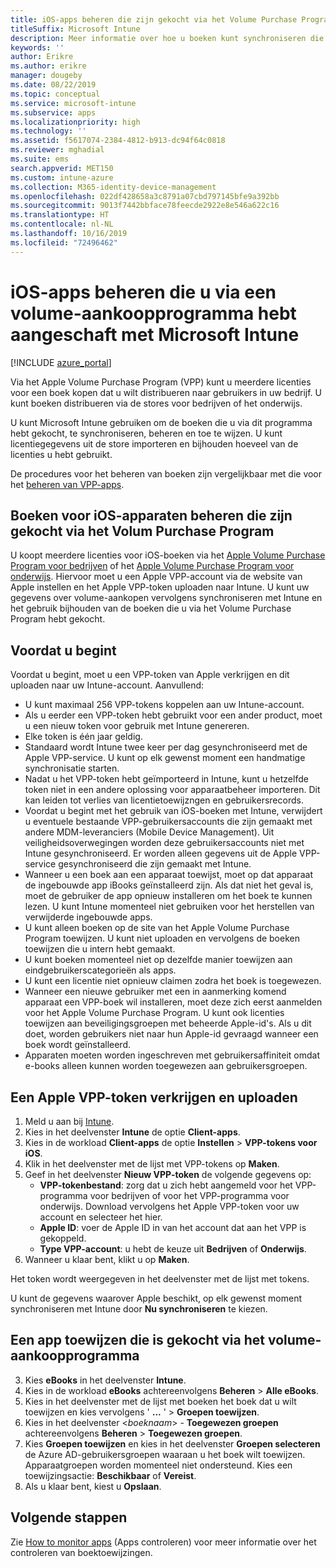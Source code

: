```yaml
---
title: iOS-apps beheren die zijn gekocht via het Volume Purchase Program
titleSuffix: Microsoft Intune
description: Meer informatie over hoe u boeken kunt synchroniseren die u via het volumeaankoopprogramma in de iOS Store hebt gekocht, hoe u deze boeken kunt beheren en hoe u het gebruik ervan kunt bijhouden.
keywords: ''
author: Erikre
ms.author: erikre
manager: dougeby
ms.date: 08/22/2019
ms.topic: conceptual
ms.service: microsoft-intune
ms.subservice: apps
ms.localizationpriority: high
ms.technology: ''
ms.assetid: f5617074-2384-4812-b913-dc94f64c0818
ms.reviewer: mghadial
ms.suite: ems
search.appverid: MET150
ms.custom: intune-azure
ms.collection: M365-identity-device-management
ms.openlocfilehash: 022df428658a3c8791a07cbd797145bfe9a392bb
ms.sourcegitcommit: 9013f7442bbface78feecde2922e8e546a622c16
ms.translationtype: HT
ms.contentlocale: nl-NL
ms.lasthandoff: 10/16/2019
ms.locfileid: "72496462"
---
```

# <a name="how-to-manage-ios-ebooks-you-purchased-through-a-volume-purchase-program-with-microsoft-intune"></a>iOS-apps beheren die u via een volume-aankoopprogramma hebt aangeschaft met Microsoft Intune


[!INCLUDE [azure_portal](../includes/azure_portal.md)]

Via het Apple Volume Purchase Program (VPP) kunt u meerdere licenties voor een boek kopen dat u wilt distribueren naar gebruikers in uw bedrijf. U kunt boeken distribueren via de stores voor bedrijven of het onderwijs.

U kunt Microsoft Intune gebruiken om de boeken die u via dit programma hebt gekocht, te synchroniseren, beheren en toe te wijzen. U kunt licentiegegevens uit de store importeren en bijhouden hoeveel van de licenties u hebt gebruikt.

De procedures voor het beheren van boeken zijn vergelijkbaar met die voor het [beheren van VPP-apps](../vpp-apps-ios.md).

## <a name="manage-volume-purchased-books-for-ios-devices"></a>Boeken voor iOS-apparaten beheren die zijn gekocht via het Volum Purchase Program
U koopt meerdere licenties voor iOS-boeken via het [Apple Volume Purchase Program voor bedrijven](https://www.apple.com/business/vpp/) of het [Apple Volume Purchase Program voor onderwijs](https://volume.itunes.apple.com/us/store). Hiervoor moet u een Apple VPP-account via de website van Apple instellen en het Apple VPP-token uploaden naar Intune.  U kunt uw gegevens over volume-aankopen vervolgens synchroniseren met Intune en het gebruik bijhouden van de boeken die u via het Volume Purchase Program hebt gekocht.

## <a name="before-you-start"></a>Voordat u begint
Voordat u begint, moet u een VPP-token van Apple verkrijgen en dit uploaden naar uw Intune-account. Aanvullend:

* U kunt maximaal 256 VPP-tokens koppelen aan uw Intune-account.
* Als u eerder een VPP-token hebt gebruikt voor een ander product, moet u een nieuw token voor gebruik met Intune genereren.
* Elke token is één jaar geldig.
* Standaard wordt Intune twee keer per dag gesynchroniseerd met de Apple VPP-service. U kunt op elk gewenst moment een handmatige synchronisatie starten.
* Nadat u het VPP-token hebt geïmporteerd in Intune, kunt u hetzelfde token niet in een andere oplossing voor apparaatbeheer importeren. Dit kan leiden tot verlies van licentietoewijzngen en gebruikersrecords.
* Voordat u begint met het gebruik van iOS-boeken met Intune, verwijdert u eventuele bestaande VPP-gebruikersaccounts die zijn gemaakt met andere MDM-leveranciers (Mobile Device Management). Uit veiligheidsoverwegingen worden deze gebruikersaccounts niet met Intune gesynchroniseerd. Er worden alleen gegevens uit de Apple VPP-service gesynchroniseerd die zijn gemaakt met Intune.
* Wanneer u een boek aan een apparaat toewijst, moet op dat apparaat de ingebouwde app iBooks geïnstalleerd zijn. Als dat niet het geval is, moet de gebruiker de app opnieuw installeren om het boek te kunnen lezen. U kunt Intune momenteel niet gebruiken voor het herstellen van verwijderde ingebouwde apps.
* U kunt alleen boeken op de site van het Apple Volume Purchase Program toewijzen. U kunt niet uploaden en vervolgens de boeken toewijzen die u intern hebt gemaakt.
* U kunt boeken momenteel niet op dezelfde manier toewijzen aan eindgebruikerscategorieën als apps.
* U kunt een licentie niet opnieuw claimen zodra het boek is toegewezen.
* Wanneer een nieuwe gebruiker met een in aanmerking komend apparaat een VPP-boek wil installeren, moet deze zich eerst aanmelden voor het Apple Volume Purchase Program. U kunt ook licenties toewijzen aan beveiligingsgroepen met beheerde Apple-id's. Als u dit doet, worden gebruikers niet naar hun Apple-id gevraagd wanneer een boek wordt geïnstalleerd.
* Apparaten moeten worden ingeschreven met gebruikersaffiniteit omdat e-books alleen kunnen worden toegewezen aan gebruikersgroepen.   


## <a name="to-get-and-upload-an-apple-vpp-token"></a>Een Apple VPP-token verkrijgen en uploaden

1. Meld u aan bij [Intune](https://go.microsoft.com/fwlink/?linkid=2090973).
3. Kies in het deelvenster **Intune** de optie **Client-apps**.
1. Kies in de workload **Client-apps** de optie **Instellen** > **VPP-tokens voor iOS**.
2. Klik in het deelvenster met de lijst met VPP-tokens op **Maken**.
3. Geef in het deelvenster **Nieuw VPP-token** de volgende gegevens op:
    - **VPP-tokenbestand**: zorg dat u zich hebt aangemeld voor het VPP-programma voor bedrijven of voor het VPP-programma voor onderwijs. Download vervolgens het Apple VPP-token voor uw account en selecteer het hier.
    - **Apple ID**: voer de Apple ID in van het account dat aan het VPP is gekoppeld.
    - **Type VPP-account**: u hebt de keuze uit **Bedrijven** of **Onderwijs**.
4. Wanneer u klaar bent, klikt u op **Maken**.

Het token wordt weergegeven in het deelvenster met de lijst met tokens.


U kunt de gegevens waarover Apple beschikt, op elk gewenst moment synchroniseren met Intune door **Nu synchroniseren** te kiezen.

## <a name="to-assign-a-volume-purchased-app"></a>Een app toewijzen die is gekocht via het volume-aankoopprogramma

3. Kies **eBooks** in het deelvenster **Intune**.
1. Kies in de workload **eBooks** achtereenvolgens **Beheren** > **Alle eBooks**.
2. Kies in het deelvenster met de lijst met boeken het boek dat u wilt toewijzen en kies vervolgens ' **...** ' > **Groepen toewijzen**.
3. Kies in het deelvenster <*boeknaam*> - **Toegewezen groepen** achtereenvolgens **Beheren** > **Toegewezen groepen**.
4. Kies **Groepen toewijzen** en kies in het deelvenster **Groepen selecteren** de Azure AD-gebruikersgroepen waaraan u het boek wilt toewijzen. Apparaatgroepen worden momenteel niet ondersteund.
Kies een toewijzingsactie: **Beschikbaar** of **Vereist**. 
5. Als u klaar bent, kiest u **Opslaan**.

## <a name="next-steps"></a>Volgende stappen

Zie [How to monitor apps](apps-monitor.md) (Apps controleren) voor meer informatie over het controleren van boektoewijzingen.






